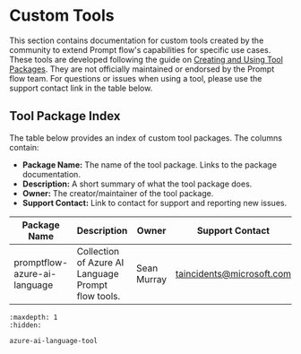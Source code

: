 # Custom Tools 

This section contains documentation for custom tools created by the community to extend Prompt flow's capabilities for specific use cases. These tools are developed following the guide on [Creating and Using Tool Packages](../../how-to-guides/develop-a-tool/create-and-use-tool-package.md). They are not officially maintained or endorsed by the Prompt flow team. For questions or issues when using a tool, please use the support contact link in the table below.

## Tool Package Index 

The table below provides an index of custom tool packages. The columns contain:

- **Package Name:** The name of the tool package. Links to the package documentation.
- **Description:** A short summary of what the tool package does.
- **Owner:** The creator/maintainer of the tool package.
- **Support Contact:** Link to contact for support and reporting new issues.

| Package Name | Description | Owner | Support Contact |  
|-|-|-|-|
| promptflow-azure-ai-language | Collection of Azure AI Language Prompt flow tools. | Sean Murray | taincidents@microsoft.com |

```{toctree}
:maxdepth: 1
:hidden:

azure-ai-language-tool
```
